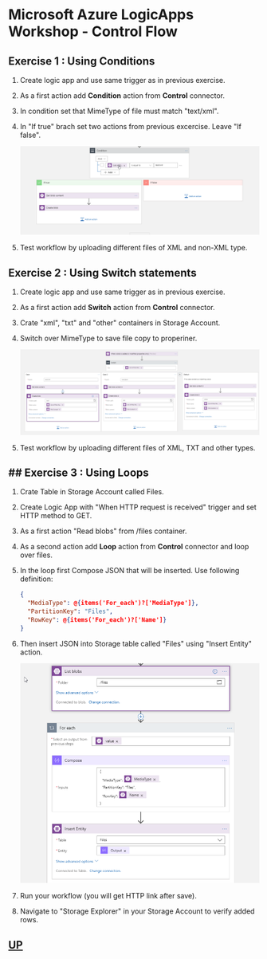 # Microsoft Azure LogicApps Workshop - Control Flow


## Exercise 1 : Using Conditions

1. Create logic app and use same trigger as in previous exercise.
2. As a first action add **Condition** action  from **Control** connector.
3. In condition set that MimeType of file must match "text/xml".
4. In "If true" brach set two actions from previous excercise. Leave "If false".
   
   ![If](_img/if.png)

5. Test workflow by uploading different files of XML and non-XML type.

## Exercise 2 : Using Switch statements

1. Create logic app and use same trigger as in previous exercise.
2. As a first action add **Switch** action from **Control** connector.
3. Crate "xml", "txt" and "other" containers in Storage Account.
4. Switch over MimeType to save file copy to properiner.
   
   ![Switch](_img/switch.png)

5. Test workflow by uploading different files of XML, TXT and other types.

## ## Exercise 3 : Using Loops

1. Crate Table in Storage Account called Files.
2. Create Logic App with "When HTTP request is received" trigger and set HTTP method to GET.
3. As a first action "Read blobs" from /files container.
4. As a second action add **Loop** action from **Control** connector and loop over files.
5. In the loop first Compose JSON that will be inserted. Use following definition:
   ``` Json
   {
     "MediaType": @{items('For_each')?['MediaType']},
     "PartitionKey": "Files",
     "RowKey": @{items('For_each')?['Name']}
   }
   ```
6. Then insert JSON into Storage table called "Files" using "Insert Entity" action.
   
   ![Loop](_img/loop.png)
   
7. Run your workflow (you will get HTTP link after save).
8. Navigate to "Storage Explorer" in your Storage Account to verify added rows.

## [UP](./../README.md)